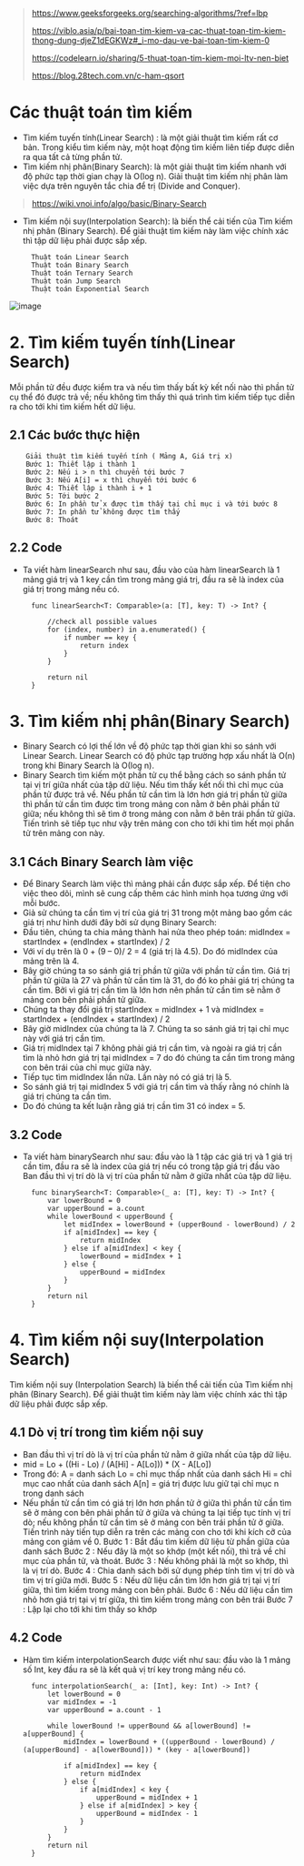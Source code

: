 > https://www.geeksforgeeks.org/searching-algorithms/?ref=lbp
>
> https://viblo.asia/p/bai-toan-tim-kiem-va-cac-thuat-toan-tim-kiem-thong-dung-djeZ1dEGKWz#_i-mo-dau-ve-bai-toan-tim-kiem-0
>
> https://codelearn.io/sharing/5-thuat-toan-tim-kiem-moi-ltv-nen-biet
>
> https://blog.28tech.com.vn/c-ham-qsort

# Các thuật toán tìm kiếm
+ Tìm kiếm tuyến tính(Linear Search) : là một giải thuật tìm kiếm rất cơ bản. Trong kiểu tìm kiếm này, một hoạt động tìm kiếm liên tiếp được diễn ra qua tất cả từng phần tử.
+ Tìm kiếm nhị phân(Binary Search): là một giải thuật tìm kiếm nhanh với độ phức tạp thời gian chạy là Ο(log n). Giải thuật tìm kiếm nhị phân làm việc dựa trên nguyên tắc chia để trị (Divide and Conquer).
> https://wiki.vnoi.info/algo/basic/Binary-Search
+ Tìm kiếm nội suy(Interpolation Search): là biến thể cải tiến của Tìm kiếm nhị phân (Binary Search). Để giải thuật tìm kiếm này làm việc chính xác thì tập dữ liệu phải được sắp xếp.
  
        Thuật toán Linear Search
        Thuật toán Binary Search
        Thuật toán Ternary Search
        Thuật toán Jump Search
        Thuật toán Exponential Search

![image](https://github.com/minchangggg/DSA/assets/125820144/9342ac8e-e07b-4795-9973-23303ebc8a79)

# 2. Tìm kiếm tuyến tính(Linear Search)
Mỗi phần tử đều được kiểm tra và nếu tìm thấy bất kỳ kết nối nào thì phần tử cụ thể đó được trả về; nếu không tìm thấy thì quá trình tìm kiếm tiếp tục diễn ra cho tới khi tìm kiếm hết dữ liệu.
## 2.1 Các bước thực hiện
        Giải thuật tìm kiếm tuyến tính ( Mảng A, Giá trị x)
        Bước 1: Thiết lập i thành 1
        Bước 2: Nếu i > n thì chuyển tới bước 7
        Bước 3: Nếu A[i] = x thì chuyển tới bước 6
        Bước 4: Thiết lập i thành i + 1
        Bước 5: Tới bước 2
        Bước 6: In phần tử x được tìm thấy tại chỉ mục i và tới bước 8
        Bước 7: In phần tử không được tìm thấy
        Bước 8: Thoát
## 2.2 Code
- Ta viết hàm linearSearch như sau, đầu vào của hàm linearSearch là 1 mảng giá trị và 1 key cần tìm trong mảng giá trị, đầu ra sẽ là index của giá trị trong mảng nếu có.

        func linearSearch<T: Comparable>(a: [T], key: T) -> Int? {
            
            //check all possible values
            for (index, number) in a.enumerated() {
                if number == key {
                    return index
                }
            }
            
            return nil
        }

# 3. Tìm kiếm nhị phân(Binary Search)
- Binary Search có lợi thế lớn về độ phức tạp thời gian khi so sánh với Linear Search. Linear Search có độ phức tạp trường hợp xấu nhất là Ο(n) trong khi Binary Search là Ο(log n).
- Binary Search tìm kiếm một phần tử cụ thể bằng cách so sánh phần tử tại vị trí giữa nhất của tập dữ liệu. Nếu tìm thấy kết nối thì chỉ mục của phần tử được trả về. Nếu phần tử cần tìm là lớn hơn giá trị phần tử giữa thì phần tử cần tìm được tìm trong mảng con nằm ở bên phải phần tử giữa; nếu không thì sẽ tìm ở trong mảng con nằm ở bên trái phần tử giữa. Tiến trình sẽ tiếp tục như vậy trên mảng con cho tới khi tìm hết mọi phần tử trên mảng con này.
## 3.1 Cách Binary Search làm việc
- Để Binary Search làm việc thì mảng phải cần được sắp xếp. Để tiện cho việc theo dõi, mình sẽ cung cấp thêm các hình minh họa tương ứng với mỗi bước.
- Giả sử chúng ta cần tìm vị trí của giá trị 31 trong một mảng bao gồm các giá trị như hình dưới đây bởi sử dụng Binary Search:
- Đầu tiên, chúng ta chia mảng thành hai nửa theo phép toán: midIndex = startIndex + (endIndex + startIndex) / 2
- Với ví dụ trên là 0 + (9 – 0)/ 2 = 4 (giá trị là 4.5). Do đó midIndex của mảng trên là 4.
- Bây giờ chúng ta so sánh giá trị phần tử giữa với phần tử cần tìm. Giá trị phần tử giữa là 27 và phần tử cần tìm là 31, do đó ko phải giá trị chúng ta cần tìm. Bởi vì giá trị cần tìm là lớn hơn nên phần tử cần tìm sẽ nằm ở mảng con bên phải phần tử giữa.
- Chúng ta thay đổi giá trị startIndex = midIndex + 1 và midIndex = startIndex + (endIndex + startIndex) / 2
- Bây giờ midIndex của chúng ta là 7. Chúng ta so sánh giá trị tại chỉ mục này với giá trị cần tìm.
- Giá trị midIndex tại 7 không phải giá trị cần tìm, và ngoài ra giá trị cần tìm là nhỏ hơn giá trị tại midIndex = 7 do đó chúng ta cần tìm trong mảng con bên trái của chỉ mục giữa này.
- Tiếp tục tìm midIndex lần nữa. Lần này nó có giá trị là 5.
- So sánh giá trị tại midIndex 5 với giá trị cần tìm và thấy rằng nó chính là giá trị chúng ta cần tìm.
- Do đó chúng ta kết luận rằng giá trị cần tìm 31 có index = 5.
## 3.2 Code
- Ta viết hàm binarySearch như sau: đầu vào là 1 tập các giá trị và 1 giá trị cần tim, đầu ra sẽ là index của giá trị nếu có trong tập giá trị đầu vào Ban đầu thì vị trí dò là vị trí của phần tử nằm ở giữa nhất của tập dữ liệu.

        func binarySearch<T: Comparable>(_ a: [T], key: T) -> Int? {
            var lowerBound = 0
            var upperBound = a.count
            while lowerBound < upperBound {
                let midIndex = lowerBound + (upperBound - lowerBound) / 2
                if a[midIndex] == key {
                    return midIndex
                } else if a[midIndex] < key {
                    lowerBound = midIndex + 1
                } else {
                    upperBound = midIndex
                }
            }
            return nil
        }

# 4. Tìm kiếm nội suy(Interpolation Search)
Tìm kiếm nội suy (Interpolation Search) là biến thể cải tiến của Tìm kiếm nhị phân (Binary Search). Để giải thuật tìm kiếm này làm việc chính xác thì tập dữ liệu phải được sắp xếp.
## 4.1 Dò vị trí trong tìm kiếm nội suy
- Ban đầu thì vị trí dò là vị trí của phần tử nằm ở giữa nhất của tập dữ liệu.
- mid = Lo + ((Hi - Lo) / (A[Hi] - A[Lo])) * (X - A[Lo])
- Trong đó: A = danh sách Lo = chỉ mục thấp nhất của danh sách Hi = chỉ mục cao nhất của danh sách A[n] = giá trị được lưu giữ tại chỉ mục n trong danh sách
- Nếu phần tử cần tìm có giá trị lớn hơn phần tử ở giữa thì phần tử cần tìm sẽ ở mảng con bên phải phần tử ở giữa và chúng ta lại tiếp tục tính vị trí dò; nếu không phần tử cần tìm sẽ ở mảng con bên trái phần tử ở giữa. Tiến trình này tiến tụp diễn ra trên các mảng con cho tới khi kích cỡ của mảng con giảm về 0.
        Bước 1 : Bắt đầu tìm kiếm dữ liệu từ phần giữa của danh sách
        Bước 2 : Nếu đây là một so khớp (một kết nối), thì trả về chỉ mục của phần tử, và thoát.
        Bước 3 : Nếu không phải là một so khớp, thì là vị trí dò.
        Bước 4 : Chia danh sách bởi sử dụng phép tính tìm vị trí dò và tìm vị trí giữa mới.
        Bước 5 : Nếu dữ liệu cần tìm lớn hơn giá trị tại vị trí giữa, thì tìm kiếm trong mảng con bên phải.
        Bước 6 : Nếu dữ liệu cần tìm nhỏ hơn giá trị tại vị trí giữa, thì tìm kiếm trong mảng con bên trái
        Bước 7 : Lặp lại cho tới khi tìm thấy so khớp
## 4.2 Code
- Hàm tìm kiếm interpolationSearch được viết như sau: đầu vào là 1 mảng số Int, key đầu ra sẽ là kết quả vị trí key trong mảng nếu có.

        func interpolationSearch(_ a: [Int], key: Int) -> Int? {
            let lowerBound = 0
            var midIndex = -1
            var upperBound = a.count - 1
            
            while lowerBound != upperBound && a[lowerBound] != a[upperBound] {
                midIndex = lowerBound + ((upperBound - lowerBound) / (a[upperBound] - a[lowerBound])) * (key - a[lowerBound])
                
                if a[midIndex] == key {
                    return midIndex
                } else {
                    if a[midIndex] < key {
                        upperBound = midIndex + 1
                    } else if a[midIndex] > key {
                        upperBound = midIndex - 1
                    }
                }
            }   
            return nil
        }

